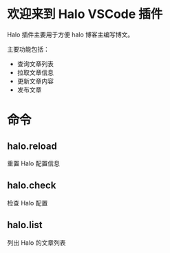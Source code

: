 # 欢迎来到 Halo VSCode 插件

Halo 插件主要用于方便 halo 博客主编写博文。

主要功能包括：

- 查询文章列表
- 拉取文章信息
- 更新文章内容
- 发布文章

# 命令

## halo.reload

重置 Halo 配置信息

## halo.check

检查 Halo 配置

## halo.list

列出 Halo 的文章列表
